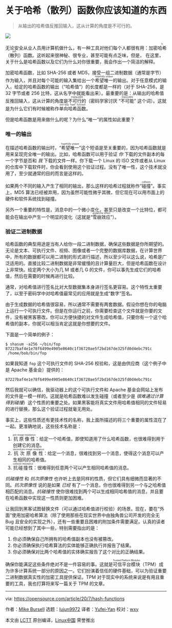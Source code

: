 [#]: collector: (lujun9972)
[#]: translator: (Yufei-Yan)
[#]: reviewer: (wxy)
[#]: publisher: ( )
[#]: url: ( )
[#]: subject: (What you need to know about hash functions)
[#]: via: (https://opensource.com/article/20/7/hash-functions)
[#]: author: (Mike Bursell https://opensource.com/users/mikecamel)

关于哈希（散列）函数你应该知道的东西
======

> 从输出的哈希值反推回输入，这从计算的角度是不可行的。

![](https://img.linux.net.cn/data/attachment/album/202007/12/145709d3ne3vee330oh3lv.jpg)

无论安全从业人员用计算机做什么，有一种工具对他们每个人都很有用：加密<ruby>哈希（散列）<rt>hash</rt></ruby>函数。这听起来很神秘、很专业，甚至可能有点乏味，但是， 在这里，关于什么是哈希函数以及它们为什么对你很重要，我会作出一个简洁的解释。

加密哈希函数，比如 SHA-256 或者 MD5，接受一组二进制数据（通常是字节）作为输入，并且对每个可能的输入集给出一个<ruby>希望唯一<rt>hopefully unique</rt></ruby>的输出。对于任意模式的输入，给定的哈希函数的输出（“哈希值”）的长度都是一样的（对于 SHA-256，是 32 字节或者 256 比特，这从名字中就能看出来）。最重要的是：从输出的哈希值反推回输入，这从计算的角度是<ruby>不可行的<rt>implausible</rt></ruby>（密码学家讨厌 “<ruby>不可能<rt>impossible</rt></ruby>” 这个词）。这就是为什么它们有时候被称作<ruby>单向哈希函数<rt>one-way hash function</rt></ruby>。

但是哈希函数是用来做什么的呢？为什么“唯一”的属性如此重要？

### 唯一的输出

在描述哈希函数的输出时，“<ruby>希望唯一<rt>hopefully unique</rt></ruby>”这个短语是至关重要的，因为哈希函数就是用来呈现完全唯一的输出。比如，哈希函数可以用于验证 *你* 下载的文件副本的每一个字节是否和 *我* 下载的文件一样。你下载一个 Linux 的 ISO 文件或者从 Linux 的仓库中下载软件时，你会看到使用这个验证过程。没有了唯一性，这个技术就没用了，至少就通常的目的而言是这样的。

如果两个不同的输入产生了相同的输出，那么这样的哈希过程就称作“<ruby>碰撞<rt>collision</rt></ruby>”。事实上，MD5 算法已经被弃用，因为虽然可能性微乎其微，但它现在可以用市面上的硬件和软件系统找到碰撞。

另外一个重要的特性是，消息中的一个微小变化，甚至只是改变一个比特位，都可能会在输出中产生一个明显的变化（这就是“<ruby>雪崩效应<rt>avalanche effect</rt></ruby>”）。

### 验证二进制数据

哈希函数的典型用途是当有人给你一段二进制数据，确保这些数据是你所期望的。无论是文本、可执行文件、视频、图像或者一个完整的数据库数据，在计算世界中，所有的数据都可以用二进制的形式进行描述，所以至少可以这么说，哈希是广泛适用的。直接比较二进制数据是非常缓慢的且计算量巨大，但是哈希函数在设计上非常快。给定两个大小为几 M 或者几 G 的文件，你可以事先生成它们的哈希值，然后在需要的时候再进行比较。

通常，对哈希值进行签名比对大型数据集本身进行签名更容易。这个特性太重要了，以至于密码学中对哈希值最常见的应用就是生成“数字”签名。

由于生成数据的哈希值很容易，所以通常不需要有两套数据。假设你想在你的电脑上运行一个可执行文件。但是在你运行之前，你需要检查这个文件就是你要的文件，没有被黑客篡改。你可以方便快捷的对文件生成哈希值，只要你有一个这个哈希值的副本，你就可以相当肯定这就是你想要的文件。

下面是一个简单的例子：

```
$ shasum -a256 ~/bin/fop
87227baf4e1e78f6499e4905e8640c1f36720ae5f2bd167de325fd0d4ebc791c  /home/bob/bin/fop
```

如果我知道 `fop` 这个可执行文件的 SHA-256 校验和，这是由供应商（这个例子中是 Apache 基金会）提供的：

```
87227baf4e1e78f6499e4905e8640c1f36720ae5f2bd167de325fd0d4ebc791c
```

然后我就可以确信，我驱动器上的这个可执行文件和 Apache 基金会网站上发布的文件是一模一样的。这就是哈希函数难以发生碰撞（或者至少是 *很难通过计算得到碰撞*）这个性质的重要之处。如果黑客能将真实文件用哈希值相同的文件轻易的进行替换，那么这个验证过程就毫无用处。

事实上，这些性质还有更技术性的名称，我上面所描述的将三个重要的属性混在了一起。更准确地说，这些技术名称是：

1. <ruby>抗原像性<rt>pre-image resistance</rt></ruby>：给定一个哈希值，即使知道用了什么哈希函数，也很难得到用于创建它的消息。
2. <ruby>抗次原像性<rt>second pre-image resistance</rt><ruby>：给定一个消息，很难找到另一个消息，使得这个消息可以产生相同的哈希值。
3. <ruby>抗碰撞性<rt>collision resistance</rt></ruby>：很难得到任意两个可以产生相同哈希值的消息。

*抗碰撞性* 和 *抗次原像性* 也许听上去是同样的性质，但它们具有细微而显著的不同。*抗次原像性* 说的是如果 *已经* 有了一个消息，你也很难得到另一个与之哈希值相匹配的消息。*抗碰撞性* 使你很难找到两个可以生成相同哈希值的消息，并且要在哈希函数中实现这一性质则更加困难。

让我回到黑客试图替换文件（可以通过哈希值进行校验）的场景。现在，要在“外面”使用加密哈希算法（除了使用那些在现实世界中由独角兽公司开发的完全无 Bug 且安全的实现之外），还有一些重要且困难的附加条件需要满足。认真的读者可能已经想到了其中一些，特别需要指出的是：

1. 你必须确保自己所拥有的哈希值副本也没有被篡改。
2. 你必须确保执行哈希算法的实体能够正确执行并报告了结果。
3. 你必须确保对比两个哈希值的实体确实报告了这个对比的正确结果。

确保你能满足这些条件绝对不是一件容易的事。这就是<ruby>可信平台模块<rt>Trusted Platform Modules</rt></ruby>（TPM）成为许多计算系统一部分的原因之一。它们扮演着信任的硬件基础，可以为验证重要二进制数据真实性的加密工具提供保证。TPM 对于现实中的系统来说是有用且重要的工具，我也打算将来写一篇关于 TPM 的文章。

--------------------------------------------------------------------------------

via: https://opensource.com/article/20/7/hash-functions

作者：[Mike Bursell][a]
选题：[lujun9972][b]
译者：[Yufei-Yan](https://github.com/Yufei-Yan)
校对：[wxy](https://github.com/wxy)

本文由 [LCTT](https://github.com/LCTT/TranslateProject) 原创编译，[Linux中国](https://linux.cn/) 荣誉推出

[a]: https://opensource.com/users/mikecamel
[b]: https://github.com/lujun9972
[1]: https://opensource.com/sites/default/files/styles/image-full-size/public/lead-images/osdc_OpenData_CityNumbers.png?itok=lC03ce76
[2]: https://aliceevebob.com/2020/06/16/whats-a-hash-function/
